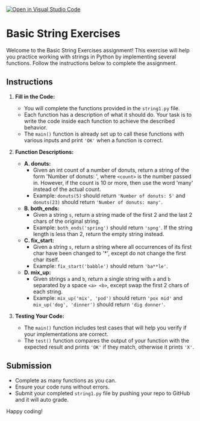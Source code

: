 [![Open in Visual Studio Code](https://classroom.github.com/assets/open-in-vscode-2e0aaae1b6195c2367325f4f02e2d04e9abb55f0b24a779b69b11b9e10269abc.svg)](https://classroom.github.com/online_ide?assignment_repo_id=15422447&assignment_repo_type=AssignmentRepo)
# Basic String Exercises

Welcome to the Basic String Exercises assignment! This exercise will help you practice working with strings in Python by implementing several functions. Follow the instructions below to complete the assignment.

## Instructions

1. **Fill in the Code:**
   - You will complete the functions provided in the `string1.py` file.
   - Each function has a description of what it should do. Your task is to write the code inside each function to achieve the described behavior.
   - The `main()` function is already set up to call these functions with various inputs and print `'OK'` when a function is correct.

2. **Function Descriptions:**
   - **A. donuts:**
     - Given an int count of a number of donuts, return a string of the form 'Number of donuts: <count>', where `<count>` is the number passed in. However, if the count is 10 or more, then use the word 'many' instead of the actual count.
     - Example: `donuts(5)` should return `'Number of donuts: 5'` and `donuts(23)` should return `'Number of donuts: many'`.
   - **B. both_ends:**
     - Given a string `s`, return a string made of the first 2 and the last 2 chars of the original string.
     - Example: `both_ends('spring')` should return `'spng'`. If the string length is less than 2, return the empty string instead.
   - **C. fix_start:**
     - Given a string `s`, return a string where all occurrences of its first char have been changed to '*', except do not change the first char itself.
     - Example: `fix_start('babble')` should return `'ba**le'`.
   - **D. mix_up:**
     - Given strings `a` and `b`, return a single string with `a` and `b` separated by a space `<a> <b>`, except swap the first 2 chars of each string.
     - Example: `mix_up('mix', 'pod')` should return `'pox mid'` and `mix_up('dog', 'dinner')` should return `'dig donner'`.

3. **Testing Your Code:**
   - The `main()` function includes test cases that will help you verify if your implementations are correct.
   - The `test()` function compares the output of your function with the expected result and prints `'OK'` if they match, otherwise it prints `'X'`.

## Submission

- Complete as many functions as you can.
- Ensure your code runs without errors.
- Submit your completed `string1.py` file by pushing your repo to GitHub and it will auto grade. 

Happy coding!
